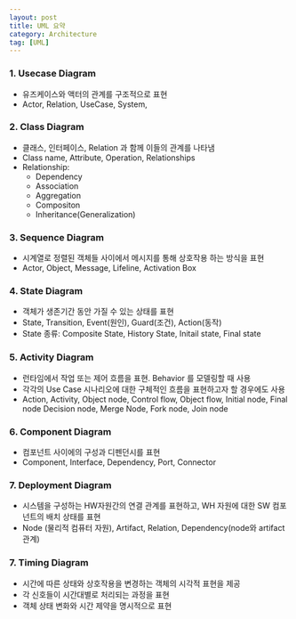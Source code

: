 ```yaml
---
layout: post
title: UML 요약
category: Architecture
tag: [UML]
---
```


### 1. Usecase Diagram
  - 유즈케이스와 액터의 관계를 구조적으로 표현
  - Actor, Relation, UseCase, System, 

### 2. Class Diagram
  - 클래스, 인터페이스, Relation 과 함께 이들의 관계를 나타냄
  - Class name, Attribute, Operation, Relationships
  - Relationship:
    - Dependency
    - Association
    - Aggregation
    - Compositon
    - Inheritance(Generalization)

### 3. Sequence Diagram
  - 시계열로 정렬된 객체들 사이에서 메시지를 통해 상호작용 하는 방식을 표현
  - Actor, Object, Message, Lifeline,  Activation Box

### 4. State Diagram
  - 객체가 생존기간 동안 가질 수 있는 상태를 표현
  - State, Transition, Event(원인), Guard(조건), Action(동작)
  - State 종류: Composite State, History State, Initail state, Final state

### 5. Activity Diagram
  - 런타임에서 작업 또는 제어 흐름을 표현. Behavior 를 모델링할 때 사용
  - 각각의 Use Case 시나리오에 대한 구체적인 흐름을 표현하고자 할 경우에도 사용
  - Action, Activity, Object node, Control flow, Object flow, Initial node, Final node
    Decision node, Merge Node, Fork node, Join node
  
### 6. Component Diagram
  - 컴포넌트 사이에의 구성과 디펜던시를 표현
  - Component, Interface, Dependency, Port, Connector

### 7. Deployment Diagram
  - 시스템을 구성하는 HW자원간의 연결 관계를 표현하고, WH 자원에 대한 SW 컴포넌트의 배치 상태를 표현
  - Node (물리적 컴퓨터 자원), Artifact, Relation, Dependency(node와 artifact 관계)

### 7. Timing Diagram
  - 시간에 따른 상태와 상호작용을 변경하는 객체의 시각적 표현을 제공
  - 각 신호들이 시간대별로 처리되는 과정을 표현
  - 객체 상태 변화와 시간 제약을 명시적으로 표현